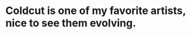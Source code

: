<!--
id: 56430441
link: http://tumblr.atmos.org/post/56430441/coldcut-is-one-of-my-favorite-artists-nice-to-see
slug: coldcut-is-one-of-my-favorite-artists-nice-to-see
date: Sun Oct 26 2008 09:01:03 GMT-0700 (PDT)
publish: 2008-10-026
tags: 
title: Coldcut is one of my favorite artists, nice to see them evolving.
-->


Coldcut is one of my favorite artists, nice to see them evolving.
=================================================================



